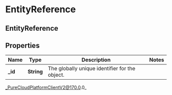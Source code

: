 # EntityReference

## EntityReference

## Properties

|Name | Type | Description | Notes|
|------------ | ------------- | ------------- | -------------|
| **_id** | **String** | The globally unique identifier for the object. | |



_PureCloudPlatformClientV2@170.0.0_
